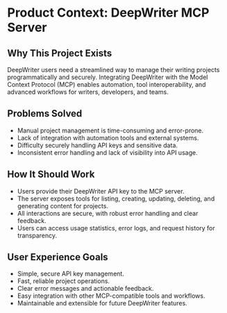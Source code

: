 # Product Context: DeepWriter MCP Server

## Why This Project Exists
DeepWriter users need a streamlined way to manage their writing projects programmatically and securely. Integrating DeepWriter with the Model Context Protocol (MCP) enables automation, tool interoperability, and advanced workflows for writers, developers, and teams.

## Problems Solved
- Manual project management is time-consuming and error-prone.
- Lack of integration with automation tools and external systems.
- Difficulty securely handling API keys and sensitive data.
- Inconsistent error handling and lack of visibility into API usage.

## How It Should Work
- Users provide their DeepWriter API key to the MCP server.
- The server exposes tools for listing, creating, updating, deleting, and generating content for projects.
- All interactions are secure, with robust error handling and clear feedback.
- Users can access usage statistics, error logs, and request history for transparency.

## User Experience Goals
- Simple, secure API key management.
- Fast, reliable project operations.
- Clear error messages and actionable feedback.
- Easy integration with other MCP-compatible tools and workflows.
- Maintainable and extensible for future DeepWriter features.